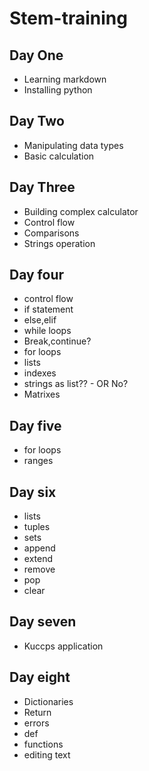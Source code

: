 # Stem-training
## Day One
- Learning markdown
- Installing python
## Day Two
- Manipulating data types
- Basic calculation
## Day Three
- Building complex calculator
- Control flow
- Comparisons
- Strings operation
## Day four
- control flow
- if statement
- else,elif
- while loops
- Break,continue?
- for loops
- lists
- indexes
- strings as list??
       -  OR No?
- Matrixes
## Day five
- for loops
- ranges
## Day six
- lists
- tuples
- sets
- append
- extend
- remove
- pop
- clear
## Day seven
- Kuccps application
## Day eight
- Dictionaries
- Return
- errors
- def
- functions
- editing text
